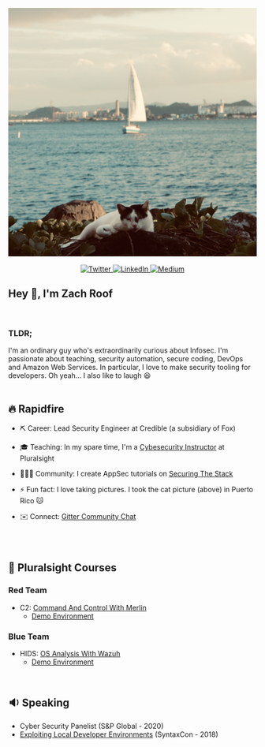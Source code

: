 <p align="center">
  <img src="images/cat.png">

</p>

<p align="center">
  <a href="https://twitter.com/zachroofsec" target="_blank">
    <img src="https://img.shields.io/badge/twitter-%231DA1F2.svg?&style=for-the-badge&logo=twitter&logoColor=white&color=071A2C" alt="Twitter"/>
  </a>
  <a href="https://www.linkedin.com/in/zachroof" target="_blank">
    <img src="https://img.shields.io/badge/linkedin-%230077B5.svg?&style=for-the-badge&logo=linkedin&logoColor=white&color=071A2C" alt="LinkedIn"/>
  </a>
  <a href="https://medium.com/@zachroofsec" target="_blank">
    <img src="https://img.shields.io/badge/medium-%2312100E.svg?&style=for-the-badge&logo=medium&logoColor=white&color=071A2C" alt="Medium"/>
  </a>
</p>

## Hey 👋, I'm Zach Roof
<br/>

### TLDR;
I'm an ordinary guy who's extraordinarily curious about Infosec. I'm passionate about teaching, security automation, secure coding, DevOps and Amazon Web Services. In particular, I love to make security tooling for developers. Oh yeah... I also like to laugh :laughing:
<br/>
<br/>


## :fire: Rapidfire

- ⛏️   Career: Lead Security Engineer at Credible (a subsidiary of Fox)


- 🎓   Teaching: In my spare time, I'm a [Cybesecurity Instructor](https://app.pluralsight.com/profile/author/zach-roof) at Pluralsight


- 🧑‍🤝‍🧑   Community: I create AppSec tutorials on [Securing The Stack](https://securingthestack.com/)


- ⚡   Fun fact: I love taking pictures. I took the cat picture (above) in Puerto Rico :cat:


- ✉️   Connect: [Gitter Community Chat](https://gitter.im/zachroofsec/community)

<br/>
<br/>

## :movie_camera: Pluralsight Courses

### Red Team
+ C2: [Command And Control With Merlin](https://www.pluralsight.com/courses/command-control-merlin)
    + [Demo Environment](https://github.com/zachroofsec/command-and-control-with-merlin)
###  Blue Team
+ HIDS: [OS Analysis With Wazuh](https://github.com/zachroofsec/os-analysis-with-wazuh)
    + [Demo Environment](https://github.com/zachroofsec/os-analysis-with-wazuh)

<br/>

## :sound:  Speaking
+ Cyber Security Panelist (S&P Global - 2020)
+ [Exploiting Local Developer Environments](https://syntaxcon.com/2018/session/exploiting-local-dev-environments/) (SyntaxCon - 2018)
